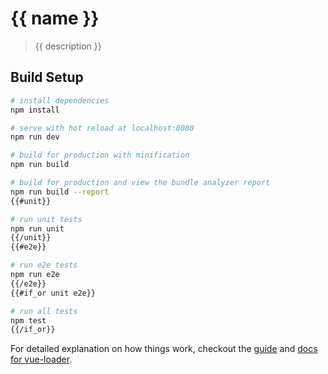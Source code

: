 # {{ name }}

> {{ description }}

## Build Setup

``` bash
# install dependencies
npm install

# serve with hot reload at localhost:8080
npm run dev

# build for production with minification
npm run build

# build for production and view the bundle analyzer report
npm run build --report
{{#unit}}

# run unit tests
npm run unit
{{/unit}}
{{#e2e}}

# run e2e tests
npm run e2e
{{/e2e}}
{{#if_or unit e2e}}

# run all tests
npm test
{{/if_or}}
```

For detailed explanation on how things work, checkout the [guide](http://vuejs-templates.github.io/webpack/) and [docs for vue-loader](http://vuejs.github.io/vue-loader).
